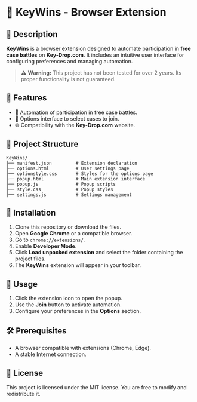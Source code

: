 # 🔑 KeyWins - Browser Extension

## 📜 Description

**KeyWins** is a browser extension designed to automate participation in **free case battles** on **Key-Drop.com**. It includes an intuitive user interface for configuring preferences and managing automation.

> ⚠️ **Warning:** This project has not been tested for over 2 years. Its proper functionality is not guaranteed.

## 🌟 Features

- 🚀 Automation of participation in free case battles.
- 🔧 Options interface to select cases to join.
- 🌐 Compatibility with the **Key-Drop.com** website.

## 📂 Project Structure

```
KeyWins/
├── manifest.json         # Extension declaration
├── options.html          # User settings page
├── optionstyle.css       # Styles for the options page
├── popup.html            # Main extension interface
├── popup.js              # Popup scripts
├── style.css             # Popup styles
├── settings.js           # Settings management
```

## 🚀 Installation

1. Clone this repository or download the files.
2. Open **Google Chrome** or a compatible browser.
3. Go to `chrome://extensions/`.
4. Enable **Developer Mode**.
5. Click **Load unpacked extension** and select the folder containing the project files.
6. The **KeyWins** extension will appear in your toolbar.

## 🔧 Usage

1. Click the extension icon to open the popup.
2. Use the **Join** button to activate automation.
3. Configure your preferences in the **Options** section.

## 🛠️ Prerequisites

- A browser compatible with extensions (Chrome, Edge).
- A stable Internet connection.

## 📜 License

This project is licensed under the MIT license. You are free to modify and redistribute it.
